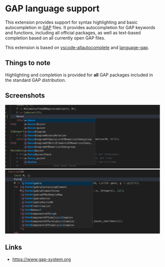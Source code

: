 # GAP language support

This extension provides support for syntax highlighting and basic autocompletion in [GAP](https://github.com/gap-system/gap) files. It provides autocompletion for GAP keywords and functions, including all official packages, as well as text-based completion based on all currently open GAP files.

This extension is based on [vscode-allautocomplete](https://github.com/atishay/vscode-allautocomplete) and [language-gap](https://github.com/ChrisJefferson/language-gap).

## Things to note

Highlighting and completion is provided for **all** GAP packages included in the standard GAP distribution. 

## Screenshots

![Screenshot](https://github.com/feisele/vscode-gap-language-support/raw/master/images/sample.png)
![Screenshot](https://github.com/feisele/vscode-gap-language-support/raw/master/images/sample2.png)

## Links

* https://www.gap-system.org



